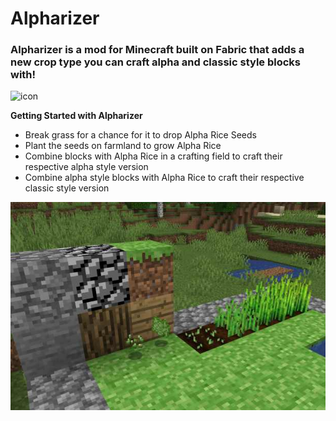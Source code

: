 # Alpharizer
### Alpharizer is a mod for Minecraft built on Fabric that adds a new crop type you can craft alpha and classic style blocks with!
![icon](https://user-images.githubusercontent.com/126724015/222598250-cfdcb0f5-2da5-40db-bc59-7caca7451498.png)

**Getting Started with Alpharizer**
- Break grass for a chance for it to drop Alpha Rice Seeds
- Plant the seeds on farmland to grow Alpha Rice
- Combine blocks with Alpha Rice in a crafting field to craft their respective alpha style version
- Combine alpha style blocks with Alpha Rice to craft their respective classic style version

![Screenshot](https://github.com/zamhedonia/Alpharizer/blob/master/Alpharizer_Screenshot.jpg?raw=true)
